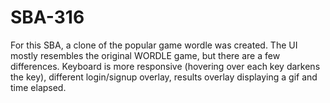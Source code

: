 # SBA-316
For this SBA, a clone of the popular game wordle was created. The UI mostly resembles the original WORDLE game, but there are a few differences. Keyboard is more responsive (hovering over each key darkens the key), different login/signup overlay, results overlay displaying a gif and time elapsed.